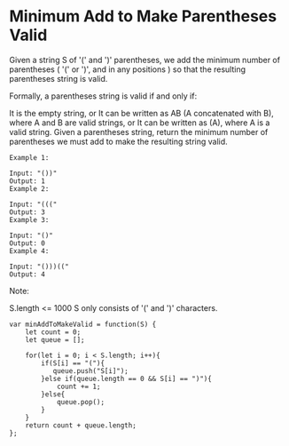 # Minimum Add to Make Parentheses Valid

Given a string S of '(' and ')' parentheses, we add the minimum number of parentheses ( '(' or ')', and in any positions ) so that the resulting parentheses string is valid.

Formally, a parentheses string is valid if and only if:

It is the empty string, or
It can be written as AB (A concatenated with B), where A and B are valid strings, or
It can be written as (A), where A is a valid string.
Given a parentheses string, return the minimum number of parentheses we must add to make the resulting string valid.

```
Example 1:

Input: "())"
Output: 1
Example 2:

Input: "((("
Output: 3
Example 3:

Input: "()"
Output: 0
Example 4:

Input: "()))(("
Output: 4
```

Note:

S.length <= 1000
S only consists of '(' and ')' characters.

```
var minAddToMakeValid = function(S) {
    let count = 0;
    let queue = [];

    for(let i = 0; i < S.length; i++){
        if(S[i] == "("){
           queue.push("S[i]");
        }else if(queue.length == 0 && S[i] == ")"){
            count += 1;
        }else{
            queue.pop();
        }     
    }
    return count + queue.length;
};
```
